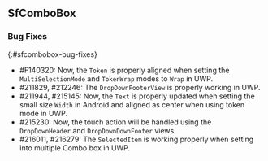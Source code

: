 ## SfComboBox

### Bug Fixes
{:#sfcombobox-bug-fixes}

* \#F140320: Now, the `Token` is properly aligned when setting the `MultiSelectionMode` and `TokenWrap` modes to `Wrap` in UWP.
* \#211829, #212246: The `DropDownFooterView` is properly working in UWP.
* \#211944, #215145: Now, the `Text` is properly updated when setting the small size `Width` in Android and aligned as center when using token mode in UWP.
* \#215230: Now, the touch action will be handled using the `DropDownHeader` and `DropDownDownFooter` views.
* \#216011, #216279: The `SelectedItem` is working properly when setting into multiple Combo box in UWP.
